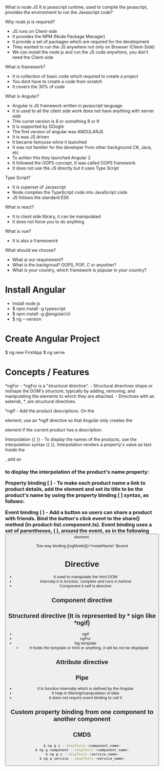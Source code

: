 What is node JS
It is javascript runtime, used to compile the javascript, provides the environment to run the Javascript code?

Why node js is required?
-   JS runs on Client-side
-   It provides the NPM (Node Package Manager)
-   It provide a set of packages which are required for the development
-   They wanted to run the JS anywhere not only on Browser (Client-Side)
-   We can install the node js and run the JS code anywhere, you don't need the Client-side

What is framework?
-   It is collection of basic code which required to create a project
-   You dont have to create a code from scratch
-   It covers the 30% of code

What is Angular?
-   Angular is JS framework written in javascript language
-   It is used to all the client side work does not have anything with server side
-   THe curret version is 8 or something 8 or 9
-   It is supported by GOogle
-   The first version of angular was ANGULARJS
-   It is was JS driven
-   It became famouse whne it launched
-   It was not familier for the developer from other background C#, Java, etc
-   To achiev this they launched Angular 2 
-   It followed the OOPS concept, It was called OOPS framework
-   It does not use the JS directly but it uses Type Script

Type Script?
-   It is superset of Javascript
-   Node compiles the TypeScript code into JavaScript code
-   JS follows the standard ES6

What is react?
-   It is client side library, it can be manipulated
-   It does not force you to do anything

What is vue?
-   It is also a frameowork

What should we choose?
-   What ai our requirement?
-   What is the backgroud? OOPS, POP, C or anyother?
-   What is your country, which framework is popular in your country?

# Install Angular
-   Install node js
-   $ npm install -g typescript
-   $ npm install -g @angular/cli
-   $ ng --version

# Create Angular Project
$ ng new FirstApp
$ ng serve

# Concepts / Features

*ngFor
    -   *ngFor is a "structural directive".
    -   Structural directives shape or reshape the DOM's structure, typically by adding, removing, and manipulating the elements to which they are attached.
    -   Directives with an asterisk, *, are structural directives.

*ngIf
    -   Add the product descriptions. On the <p> element, use an *ngIf directive so that Angular only creates the <p> element if the current product has a description.

Interpolation {{ }}
    -   To display the names of the products, use the interpolation syntax {{ }}. Interpolation renders a property's value as text. Inside the <div>, add an <h3> to display the interpolation of the product's name property:

Property binding [ ]
    -   To make each product name a link to product details, add the <a> element and set its title to be the product's name by using the property binding [ ] syntax, as follows:

Event binding ( )
    -   Add a button so users can share a product with friends. Bind the button's click event to the share() method (in product-list.component.ts). Event binding uses a set of parentheses, ( ), around the event, as in the following <button> element:
    
Tow way binding [(ngModel)]="modelName"
$event

# Directive
-   It used to manipulate the html DOM
-   Internaly it is function, compiles and runs in behind
-   Component it self is directive

## Component directive
## Structured directive (It is represented by * sign like *ngif)
-   ngIf
-   ngFor
-   Ng template
    -   It holds the template or html or anything, it will be not be displayed
## Attribute directive

## Pipe
-   It is function internally which is defined by the Angular
-   It help in filtering/manipulation of data
-   It does not require event binding to call it

## Custom property binding from one component to another component

## CMDS
```sh
$ ng g c --skipTests <component_name>
$ ng g component --skipTests <component_name>
$ ng g s --skipTests <service_name>
$ ng g service --skipTests <service_name>
```